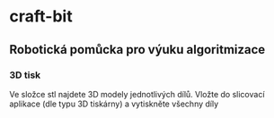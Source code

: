 # craft-bit

## Robotická pomůcka pro výuku algoritmizace
### 3D tisk

Ve složce stl najdete 3D modely jednotlivých dílů.
Vložte do slicovací aplikace (dle typu 3D tiskárny) a vytiskněte všechny díly
